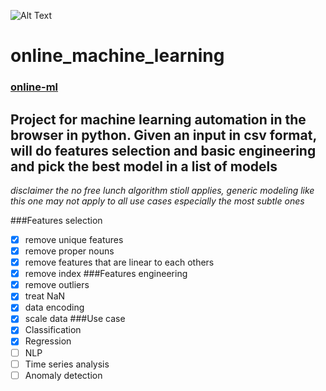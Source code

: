 ![Alt Text](https://online-ml.herokuapp.com/static/images/logo.png)

# online_machine_learning 
### [online-ml](https://online-ml.herokuapp.com/)
## Project for machine learning automation in the browser in python. Given an input in csv format, will do features selection and basic engineering and pick the best model in a list of models 
*disclaimer the no free lunch algorithm stioll applies, generic modeling like this one may not apply to all use cases especially the most subtle ones*

###Features selection
- [x] remove unique features
- [x] remove proper nouns
- [x] remove features that are linear to each others
- [x] remove index
###Features engineering
- [x] remove outliers
- [x] treat NaN
- [x] data encoding
- [x] scale data
###Use case
- [x] Classification
- [x] Regression
- [ ] NLP
- [ ] Time series analysis
- [ ] Anomaly detection
